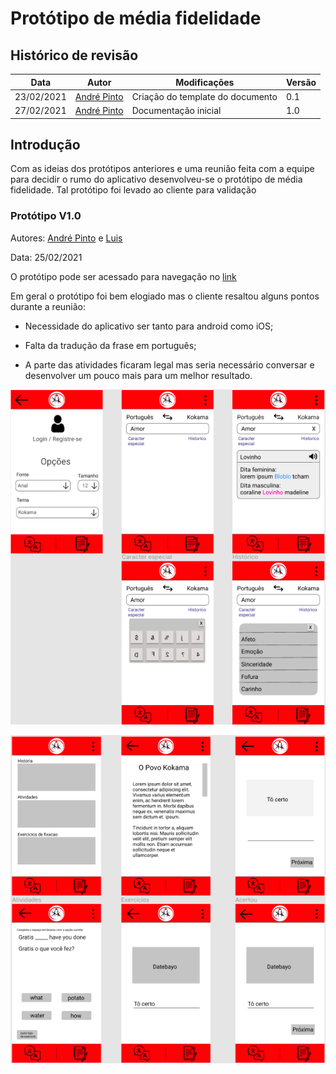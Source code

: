 # Protótipo de média fidelidade


## Histórico de revisão

| Data       | Autor                                        | Modificações                      | Versão |
| ---------- | -------------------------------------------- | --------------------------------- | ------ |
| 23/02/2021 | [André Pinto](https://github.com/andrelucax) | Criação do template do documento | 0.1    |
| 27/02/2021 | [André Pinto](https://github.com/andrelucax) | Documentação inicial | 1.0    |

## Introdução

Com as ideias dos protótipos anteriores e uma reunião feita com a equipe para decidir o rumo do aplicativo desenvolveu-se o protótipo de média fidelidade. Tal protótipo foi levado ao cliente para validação

### Protótipo V1.0

Autores: [André Pinto](https://github.com/andrelucax) e [Luis](https://github.com/luisgaboardi)

Data: 25/02/2021

O protótipo pode ser acessado para navegação no [link](https://www.figma.com/proto/ygyGhkLbRf9R47KVQAbPvs/Prot%C3%B3tipo-de-M%C3%A9dia-fidelidade-Projeto-Kokama)

Em geral o protótipo foi bem elogiado mas o cliente resaltou alguns pontos durante a reunião:

* Necessidade do aplicativo ser tanto para android como iOS;

* Falta da tradução da frase em português;

* A parte das atividades ficaram legal mas seria necessário conversar e desenvolver um pouco mais para um melhor resultado.

![prototype_1_1](../assets/img/prototype/mid/prototype_1_1.png)

![prototype_1_2](../assets/img/prototype/mid/prototype_1_2.png)
